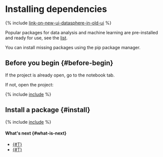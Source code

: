 # Installing dependencies

{% include [link-on-new-ui-datasphere-in-old-ui](../../../_includes/datasphere/datasphere-old-note.md) %}

Popular packages for data analysis and machine learning are pre-installed and ready for use, see the [list](../../concepts/preinstalled-packages.md).

You can install missing packages using the pip package manager.

## Before you begin {#before-begin}

If the project is already open, go to the notebook tab.

If not, open the project:

{% include [include](../../../_includes/datasphere/before-begin.md) %}

## Install a package {#install}

{% include [include](../../../_includes/datasphere/install-dependencies-steps.md) %}

#### What's next {#what-is-next}

* [{#T}](control-compute-resources.md)
* [{#T}](clear-kernel-state.md)